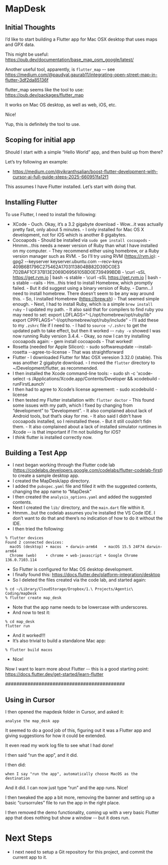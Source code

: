 # MapDesk

## Initial Thoughts

I’d like to start building a Flutter app for Mac OSX desktop that uses maps and GPX data.

This might be useful: https://pub.dev/documentation/base_map_osm_google/latest/

Another useful tool, apparently, is `flutter_map` -- see https://medium.com/@paudyal.gaurab11/integrating-open-street-map-in-flutter-3df2da85136f

flutter_map seems like the tool to use: https://pub.dev/packages/flutter_map

It works on Mac OS desktop, as well as web, iOS, etc.

Nice!

Yup, this is definitely the tool to use.

## Scoping for initial app

Should I start with a simple “Hello World” app, and then build up from there?

Let’s try following an example:

- https://medium.com/@vikranthsalian/boost-flutter-development-with-cursor-ai-full-guide-steps-2025-660951fa12f1

This assumes I have Flutter installed.  Let’s start with doing that.

## Installing Flutter

To use Flutter, I need to install the following:

- XCode
		- Ouch.  Okay, it’s a 3.2 gigabyte download
		- Wow...it was actually pretty fast, only about 5 minutes.
		- I only installed for Mac OS X development, not for iOS which is another 8 gigabytes.
- Cocoapods
		- Should be installed via `sudo gem install cocoapods`
		- Hmmm...this needs a newer version of Ruby than what I have installed on my computer.
		- They recommend either using homebrew, or a Ruby version manager such as RVM.
		- So I’ll try using RVM (https://rvm.io):
				- gpg2 --keyserver keyserver.ubuntu.com --recv-keys 409B6B1796C275462A1703113804BB82D39DC0E3 7D2BAF1CF37B13E2069D6956105BD0E739499BDB
				- \curl -sSL https://get.rvm.io | bash -s stable
				- \curl -sSL https://get.rvm.io | bash -s stable --rails
		- Hm...this tried to install Homebrew, which promptly failed.
		- But it did suggest using a binary version of Ruby.
		- Damn...I need to install homebrew.  There doesn’t seem to be any way around this.
		- So, I installed Homebrew (https://brew.sh)
		- That seemed simple enough.
		- Next, I had to install Ruby, which is a simple `brew install ruby`
		- I updated my path.
		- It also said that for compilers to find ruby you may need to set:
			  export LDFLAGS="-L/opt/homebrew/opt/ruby/lib"
			  export CPPFLAGS="-I/opt/homebrew/opt/ruby/include"
		- I’ll add these to my `.zshrc` file if I need to.
		- I had to `source ~/.zshrc` to get the updated path to take effect, but then it worked -- `ruby -v` showed I was now running Ruby version 3.4.4.
		- Okay, so now I can try installing cocoapods again:
			- gem install cocoapods
		- That worked!
- Rosetta (needed for Apple Silicon):
		- sudo softwareupdate --install-rosetta --agree-to-license
		- That was straightforward
- Flutter
		- I downloaded Flutter for Mac OSX veresion 3.32.0 (stable).  This was another 2 gigabyte download.
		- I moved the `flutter` directory to ~/Development/flutter, as recommended.
- I then installed the Xcode command-line tools:
		- sudo sh -c 'xcode-select -s /Applications/Xcode.app/Contents/Developer && xcodebuild -runFirstLaunch'
- I then had to agree to Xcode’s license agreement:
		- sudo xcodebuild -license
- I then tested my Flutter installation with: `flutter doctor`
		- This found some issues with my path, which I fixed by changing from “development” to “Development”.
		- It also complained about lack of Android tools, but that’s okay for me.
		- It also said I didn’t have cocoapods installed, so I reinstalled these.
		- But it still couldn’t fidn them.
		- It also complained about a lack of installed simulator runtimes in Xcode -- is that important if I’m not building for iOS?
- I *think* flutter is installed correctly now.

## Building a Test App

- I next began working through the Flutter code lab (https://codelabs.developers.google.com/codelabs/flutter-codelab-first) to create a sample desktop app.
- I created the MapDesk/app directory.
- I added the `pubspec.yaml` file and filled it with the suggested contents, changing the app name to “MapDesk”
- I then created the `analysis_options.yaml` and added the suggested contents.
- Next I created the `lib/` directory, and the `main.dart` file within it.
- Hmmm...but the codelab assumes you’re installed the VS Code IDE.  I don’t want to do that and there’s no indication of how to do it without the IDE.
- I then tried the following:

```
% flutter devices
Found 2 connected devices:
  macOS (desktop) • macos  • darwin-arm64   • macOS 15.5 24F74 darwin-arm64
  Chrome (web)    • chrome • web-javascript • Google Chrome 136.0.7103.114
```

- So Flutter is configured for Mac OS desktop development.
- I finally found this: https://docs.flutter.dev/platform-integration/desktop
- So I deleted the files created via the code lab, and started again:

```
% cd ~/Library/CloudStorage/Dropbox/1.\ Projects/Agentic\ Coding/mapDesk
% flutter create map_desk
```

- Note that the app name needs to be lowercase with underscores.
- And now to test it:

```
% cd map_desk
flutter run
```

- And it worked!!!
- It’s also trivial to build a standalone Mac app:

```
% flutter build macos
```

- Nice!

Now I want to learn more about Flutter -- this is a good starting point: https://docs.flutter.dev/get-started/learn-flutter

###########################################

## Using in Cursor

I then opened the mapdesk folder in Cursor, and asked it:

```
analyse the map_desk app
```

It seemed to do a good job of this, figuring out it was a Flutter app and giving suggestions for how it could be extended.

It even read my work log file to see what I had done!

I then said “run the app”, and it did.

I then did:

```
when I say "run the app", automatically choose MacOS as the destination
```

And it did.  I can now just type “run” and the app runs.  Nice!

I then tweaked the app a bit more, removing the banner and setting up a basic “cursorrules” file to run the app in the right place.

I then removed the demo functionality, coming up with a very basic Flutter app that does nothing but show a window -- but it does run.

# Next Steps

- I next need to setup a Git repository for this project, and commit the current app to it.

